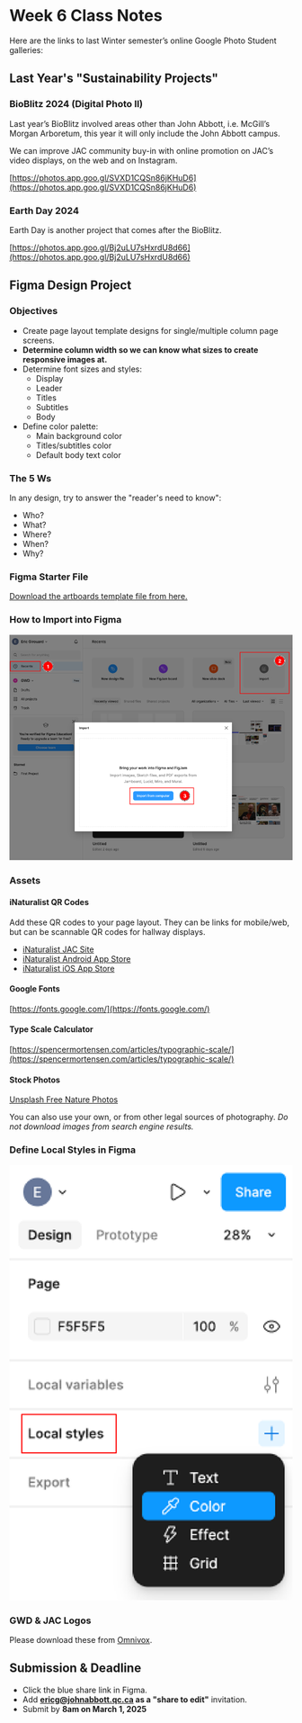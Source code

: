 # Week 6 Class Notes

Here are the links to last Winter semester’s online Google Photo Student galleries:

 
## Last Year's "Sustainability Projects"

### BioBlitz 2024 (Digital Photo II)

Last year’s BioBlitz involved areas other than John Abbott, i.e. McGill’s Morgan Arboretum, this year it will only include the John Abbott campus.

We can improve JAC community buy-in with online promotion on JAC’s video displays, on the web and on Instagram.

[https://photos.app.goo.gl/SVXD1CQSn86jKHuD6](https://photos.app.goo.gl/SVXD1CQSn86jKHuD6)



### Earth Day 2024

Earth Day is another project that comes after the BioBlitz.

[https://photos.app.goo.gl/Bj2uLU7sHxrdU8d66](https://photos.app.goo.gl/Bj2uLU7sHxrdU8d66)



## Figma Design Project

### Objectives

- Create page layout template designs for single/multiple column page screens.
- **Determine column width so we can know what sizes to create responsive images at.**
- Determine font sizes and styles:
  - Display
  - Leader
  - Titles
  - Subtitles
  - Body
- Define color palette:
  - Main background color
  - Titles/subtitles color
  - Default body text color

### The 5 Ws

In any design, try to answer the "reader's need to know":

- Who?
- What?
- Where?
- When?
- Why?

### Figma Starter File

[Download the artboards template file from here.](./week-6/Sustainability%20Posters%20Prototype.fig)

### How to Import into Figma

![Import to Figma](./week-6/import-to-figma.png)



### Assets

#### iNaturalist QR Codes

Add these QR codes to your page layout. They can be links for mobile/web, but can be scannable QR codes for hallway displays.

- [iNaturalist JAC Site](./week-6/jac-qrcode.png)
- [iNaturalist Android App Store](./week-6/inaturalist-android-qrcode.png)
- [iNaturalist iOS App Store](./week-6/appstore-qrcode.png)

#### Google Fonts

[https://fonts.google.com/](https://fonts.google.com/)

#### Type Scale Calculator

[https://spencermortensen.com/articles/typographic-scale/](https://spencermortensen.com/articles/typographic-scale/)


#### Stock Photos

[Unsplash Free Nature Photos](https://unsplash.com/s/photos/nature?license=free)

You can also use your own, or from other legal sources of photography. *Do not download images from search engine results.*


### Define Local Styles in Figma

![Figma Color Style](./week-6/figma-local-color-style.png)


### GWD & JAC Logos

Please download these from [Omnivox](https://johnabbott-lea.omnivox.ca).


## Submission & Deadline

- Click the blue share link in Figma.
- Add **ericg@johnabbott.qc.ca as a "share to edit"** invitation.
- Submit by **8am on March 1, 2025**






